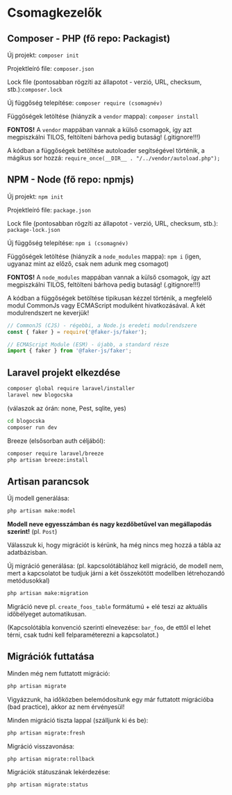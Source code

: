 # Csomagkezelők

## Composer - PHP (fő repo: Packagist)

Új projekt: `composer init`

Projektleíró file: `composer.json`

Lock file (pontosabban rögzíti az állapotot - verzió, URL, checksum, stb.):`composer.lock`

Új függőség telepítése: `composer require (csomagnév)`

Függőségek letöltése (hiányzik a `vendor` mappa): `composer install`

**FONTOS!** A `vendor` mappában vannak a külső csomagok, így azt megpiszkálni TILOS, feltölteni bárhova pedig butaság! (.gitignore!!!)

A kódban a függőségek betöltése autoloader segítségével történik, a mágikus sor hozzá:
`require_once(__DIR__ . "/../vendor/autoload.php");`

## NPM - Node (fő repo: npmjs)

Új projekt:
`npm init`

Projektleíró file: `package.json`

Lock file (pontosabban rögzíti az állapotot - verzió, URL, checksum, stb.): `package-lock.json`

Új függőség telepítése:
`npm i (csomagnév)`

Függőségek letöltése (hiányzik a `node_modules` mappa):
`npm i` (igen, ugyanaz mint az előző, csak nem adunk meg csomagot)

**FONTOS!** A `node_modules` mappában vannak a külső csomagok, így azt megpiszkálni TILOS, feltölteni bárhova pedig butaság! (.gitignore!!!)

A kódban a függőségek betöltése tipikusan kézzel történik, a megfelelő modul CommonJs vagy ECMAScript modulként hivatkozásával. A két modulrendszert ne keverjük!

```js
// CommonJS (CJS) - régebbi, a Node.js eredeti modulrendszere
const { faker } = require('@faker-js/faker');

// ECMAScript Module (ESM) - újabb, a standard része
import { faker } from '@faker-js/faker';
```

## Laravel projekt elkezdése

```sh
composer global require laravel/installer
laravel new blogocska
```
(válaszok az órán: none, Pest, sqlite, yes)

```sh
cd blogocska
composer run dev
```

Breeze (elsősorban auth céljából):
```sh
composer require laravel/breeze
php artisan breeze:install
```

## Artisan parancsok

Új modell generálása:

```sh
php artisan make:model
```

**Modell neve egyesszámban és nagy kezdőbetűvel van megállapodás szerint!** (pl. `Post`)

Válasszuk ki, hogy migrációt is kérünk, ha még nincs meg hozzá a tábla az adatbázisban.

Új migráció generálása: (pl. kapcsolótáblához kell migráció, de modell nem, mert a kapcsolatot be tudjuk járni a két összekötött modellben létrehozandó metódusokkal)

```sh
php artisan make:migration
```

Migráció neve pl. `create_foos_table` formátumú + elé teszi az aktuális időbélyeget automatikusan.

(Kapcsolótábla konvenció szerinti elnevezése: `bar_foo`, de ettől el lehet térni, csak tudni kell felparaméterezni a kapcsolatot.)

## Migrációk futtatása

Minden még nem futtatott migráció:

```sh
php artisan migrate
```

Vigyázzunk, ha időközben belemódosítunk egy már futtatott migrációba (bad practice), akkor az nem érvényesül!

Minden migráció tiszta lappal (szálljunk ki és be):

```sh
php artisan migrate:fresh
```

Migráció visszavonása:

```sh
php artisan migrate:rollback
```

Migrációk státuszának lekérdezése:

```sh
php artisan migrate:status
```